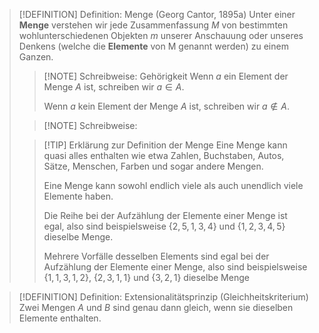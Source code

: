 > [!DEFINITION] Definition: Menge (Georg Cantor, 1895a)
> Unter einer **Menge** verstehen wir jede Zusammenfassung $M$ von bestimmten wohlunterschiedenen Objekten $m$ unserer Anschauung oder unseres Denkens (welche die **Elemente** von M genannt werden) zu einem Ganzen.
> > [!NOTE] Schreibweise: Gehörigkeit
> > Wenn $a$ ein Element der Menge $A$ ist, schreiben wir $a\in A$.
> >
> > Wenn $a$ kein Element der Menge $A$ ist, schreiben wir $a \notin A$.
> 
> > [!NOTE] Schreibweise: 
>
> > [!TIP] Erklärung zur Definition der Menge
> > Eine Menge kann quasi alles enthalten wie etwa Zahlen, Buchstaben, Autos, Sätze, Menschen, Farben und sogar andere Mengen.
> > 
> > Eine Menge kann sowohl endlich viele als auch unendlich viele Elemente haben.
> > 
> > Die Reihe bei der Aufzählung der Elemente einer Menge ist egal, also sind beispielsweise $\{2,5,1,3,4\}$ und $\{1,2,3,4,5\}$ dieselbe Menge.
> > 
> > Mehrere Vorfälle desselben Elements sind egal bei der Aufzählung der Elemente einer Menge, also sind beispielsweise $\{1,1,3,1,2\}$, $\{2,3,1,1\}$ und $\{3,2,1\}$ dieselbe Menge

> [!DEFINITION] Definition: Extensionalitätsprinzip (Gleichheitskriterium)
> Zwei Mengen $A$ und $B$ sind genau dann gleich, wenn sie dieselben Elemente enthalten.